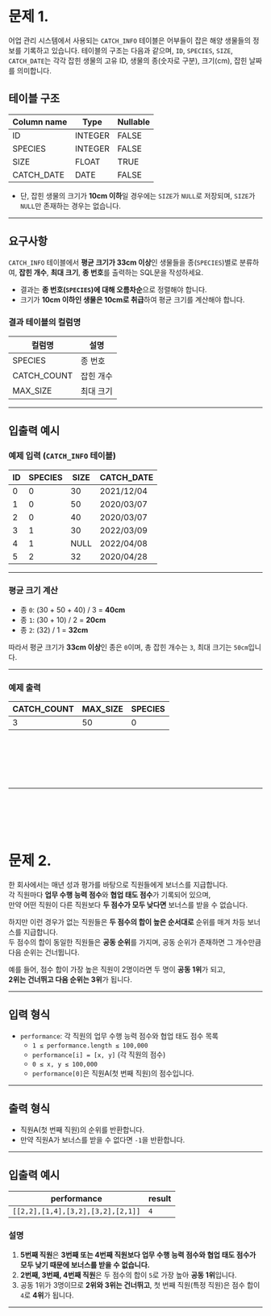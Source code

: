 # 문제 1.

어업 관리 시스템에서 사용되는 `CATCH_INFO` 테이블은 어부들이 잡은 해양 생물들의 정보를 기록하고 있습니다. 테이블의 구조는 다음과 같으며, `ID`, `SPECIES`, `SIZE`, `CATCH_DATE`는 각각 잡힌 생물의 고유 ID, 생물의 종(숫자로 구분), 크기(cm), 잡힌 날짜를 의미합니다.

## 테이블 구조

| Column name | Type    | Nullable |
|------------|--------|----------|
| ID         | INTEGER | FALSE    |
| SPECIES    | INTEGER | FALSE    |
| SIZE       | FLOAT   | TRUE     |
| CATCH_DATE | DATE    | FALSE    |

- 단, 잡힌 생물의 크기가 **10cm 이하**일 경우에는 `SIZE`가 `NULL`로 저장되며, `SIZE`가 `NULL`만 존재하는 경우는 없습니다.

---

## 요구사항

`CATCH_INFO` 테이블에서 **평균 크기가 33cm 이상**인 생물들을 종(`SPECIES`)별로 분류하여, **잡힌 개수**, **최대 크기**, **종 번호**를 출력하는 SQL문을 작성하세요.

- 결과는 **종 번호(`SPECIES`)에 대해 오름차순**으로 정렬해야 합니다.
- 크기가 **10cm 이하인 생물은 10cm로 취급**하여 평균 크기를 계산해야 합니다.

### 결과 테이블의 컬럼명
| 컬럼명      | 설명          |
|------------|--------------|
| SPECIES    | 종 번호       |
| CATCH_COUNT | 잡힌 개수     |
| MAX_SIZE   | 최대 크기     |

---

## 입출력 예시

### **예제 입력 (`CATCH_INFO` 테이블)**

| ID | SPECIES | SIZE  | CATCH_DATE  |
|----|--------|-------|------------|
| 0  | 0      | 30    | 2021/12/04 |
| 1  | 0      | 50    | 2020/03/07 |
| 2  | 0      | 40    | 2020/03/07 |
| 3  | 1      | 30    | 2022/03/09 |
| 4  | 1      | NULL  | 2022/04/08 |
| 5  | 2      | 32    | 2020/04/28 |

---

### **평균 크기 계산**
- 종 `0`: (30 + 50 + 40) / 3 = **40cm**
- 종 `1`: (30 + 10) / 2 = **20cm**
- 종 `2`: (32) / 1 = **32cm**

따라서 평균 크기가 **33cm 이상**인 종은 `0`이며, 총 잡힌 개수는 `3`, 최대 크기는 `50cm`입니다.

---

### **예제 출력**
| CATCH_COUNT | MAX_SIZE | SPECIES |
|------------|---------|---------|
| 3          | 50      | 0       |



<br/>
<br/>
<br/>
<br/>
<br/>

---

<br/>
<br/>
<br/>
<br/>


# 문제 2.

한 회사에서는 매년 성과 평가를 바탕으로 직원들에게 보너스를 지급합니다.  
각 직원마다 **업무 수행 능력 점수**와 **협업 태도 점수**가 기록되어 있으며,  
만약 어떤 직원이 다른 직원보다 **두 점수가 모두 낮다면** 보너스를 받을 수 없습니다.  

하지만 이런 경우가 없는 직원들은 **두 점수의 합이 높은 순서대로** 순위를 매겨 차등 보너스를 지급합니다.  
두 점수의 합이 동일한 직원들은 **공동 순위**를 가지며, 공동 순위가 존재하면 그 개수만큼 다음 순위는 건너뜁니다.  

예를 들어, 점수 합이 가장 높은 직원이 2명이라면 두 명이 **공동 1위**가 되고,  
**2위는 건너뛰고 다음 순위는 3위**가 됩니다.

---

## 입력 형식

- `performance`: 각 직원의 업무 수행 능력 점수와 협업 태도 점수 목록  
  - `1 ≤ performance.length ≤ 100,000`
  - `performance[i] = [x, y]` (각 직원의 점수)
  - `0 ≤ x, y ≤ 100,000`
  - `performance[0]`은 직원A(첫 번째 직원)의 점수입니다.

---

## 출력 형식

- 직원A(첫 번째 직원)의 순위를 반환합니다.
- 만약 직원A가 보너스를 받을 수 없다면 `-1`을 반환합니다.

---

## 입출력 예시

| performance | result |
|------------|--------|
| `[[2,2],[1,4],[3,2],[3,2],[2,1]]` | `4` |

### 설명
1. **5번째 직원**은 **3번째 또는 4번째 직원보다 업무 수행 능력 점수와 협업 태도 점수가 모두 낮기 때문에 보너스를 받을 수 없습니다.**
2. **2번째, 3번째, 4번째 직원**은 두 점수의 합이 `5`로 가장 높아 **공동 1위**입니다.
3. 공동 1위가 3명이므로 **2위와 3위는 건너뛰고**, 첫 번째 직원(특정 직원)은 점수 합이 `4`로 **4위**가 됩니다.

---
